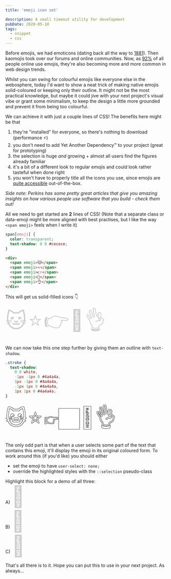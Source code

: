 ```yaml
---
title: 'emoji icon set'

description: A small timeout utility for development
pubDate: 2020-05-10
tags:
  - snippet
  - css
---
```


Before emojis, we had emoticons (dating back all the way to [1881](https://twitter.com/Libroantiguo/status/560209307393097730)).
Then kaomojis took over our forums and online communities. Now, as [92%](https://www.wired.com/2016/04/the-science-of-emoji/?mbid=GuidesLearnMore)
of all people online use emojis, they're also becoming more and more common in web design trends.

Whilst you can swing for colourful emojis like everyone else in the webosphere, today
I'd want to show a neat trick of making native emojis solid-coloured or keeping only
their outline. It might not be the most practical knowledge, but maybe it could
jive with your next project's visual vibe or grant some minimalism, to keep the design
a little more grounded and prevent it from being too colourful.

We can achieve it with just a couple lines of CSS! The benefits here might be that

1. they're "installed" for everyone, so there's nothing to download (performance <span class="emoji">⚡️</span>)
2. you don't need to add Yet Another Dependency™ to your project (great for prototyping)
3. the selection is huge _and_ growing + almost all users find the figures already familiar
4. it's a bit of a different look to regular emojis and could look rather tasteful when done right
5. you won't have to properly title all the icons you use, since emojis are [quite accessible](https://www.perkinselearning.org/technology/blog/how-do-people-vision-impairments-use-emoji) out-of-the-box.

_Side note: Perkins has some pretty great articles that give you amazing insights on how various people use software that you build - check them out!_

All we need to get started are **2** lines of CSS!
(Note that a separate class or data-emoji might be more aligned with
best practises, but I like the way `<span emoji>` feels when I write it)

```css
span[emoji] {
  color: transparent;
  text-shadow: 0 0 #cecece;
}
```

```html
<div>
  <span emoji>🐱</span>
  <span emoji>⭐</span>
  <span emoji>👉</span>
  <span emoji>💎</span>
  <span emoji>👌</span>
</div>
```

This will get us solid-filled icons 👇

<div>
  <span emoji>🐱</span>
  <span emoji>⭐</span>
  <span emoji>👉</span>
  <span emoji>💎</span>
  <span emoji>👌</span>
</div>

We can now take this one step further by giving them an outline with `text-shadow`.

```css
.stroke {
  text-shadow:
    0 0 white,
    -1px -1px 0 #4a4a4a,
    1px -1px 0 #4a4a4a,
    -1px 1px 0 #4a4a4a,
    1px 1px 0 #4a4a4a;
}
```

<div>
  <span emoji class="stroke">🐱</span>
  <span emoji class="stroke">⭐</span>
  <span emoji class="stroke">👉🏿</span>
  <span emoji class="stroke">💎</span>
  <span emoji class="stroke">👌</span>
</div>

<style>
span[emoji] {
  font-size: 4rem;
  color: transparent;
  text-shadow: 0 0 #CECECE;
}

span[emoji].stroke {
  text-shadow: 0 0 white,
   -1px -1px 0 #4A4A4A,
    1px -1px 0 #4A4A4A,
    -1px 1px 0 #4A4A4A,
     1px 1px 0 #4A4A4A;
}

span[emoji].no-select {
  user-select: none;
}
p::selection span[emoji].highlight,
span[emoji].highlight::selection {
  text-shadow: 0 0 tomato;
}
</style>

The only odd part is that when a user selects some part of the text that contains this
emoji, it'll display the emoji in its original coloured form. To work around this (if you'd like) you should either

- set the emoji to have `user-select: none;`
- override the highlighted styles with the `::selection` pseudo-class

Highlight this block for a demo of all three:\
A) <span emoji>💩</span>\
B) <span emoji class="no-select">💩</span>\
C) <span emoji class="highlight">💩</span>

That's all there is to it. Hope you can put this to use in your next project. As always...
